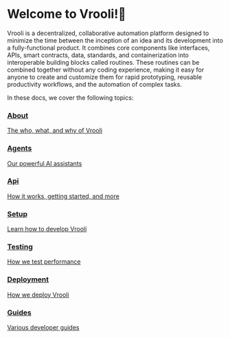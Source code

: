 # Welcome to Vrooli!👋
Vrooli is a decentralized, collaborative automation platform designed to minimize the time between the inception of an idea and its development into a fully-functional product. It combines core components like interfaces, APIs, smart contracts, data, standards, and containerization into interoperable building blocks called routines. These routines can be combined together without any coding experience, making it easy for anyone to create and customize them for rapid prototyping, reusable productivity workflows, and the automation of complex tasks.

In these docs, we cover the following topics:

<div class="card-container">

  <div class="card">
    <a href="about/overview.html">
      <h3>About</h3>
      <p>The who, what, and why of Vrooli</p>
    </a>
  </div>

  <div class="card">
    <a href="agents/overview.html">
      <h3>Agents</h3>
      <p>Our powerful AI assistants</p>
    </a>
  </div>

  <div class="card">
    <a href="api_reference/overview.html">
      <h3>Api</h3>
      <p>How it works, getting started, and more</p>
    </a>
  </div>

  <div class="card">
    <a href="setup/overview.html">
      <h3>Setup</h3>
      <p>Learn how to develop Vrooli</p>
    </a>
  </div>

  <div class="card">
    <a href="testing/overview.html">
      <h3>Testing</h3>
      <p>How we test performance</p>
    </a>
  </div>

  <div class="card">
    <a href="deployment/overview.html">
      <h3>Deployment</h3>
      <p>How we deploy Vrooli</p>
    </a>
  </div>

  <div class="card">
    <a href="guides/overview.html">
      <h3>Guides</h3>
      <p>Various developer guides</p>
    </a>
  </div>

</div>
